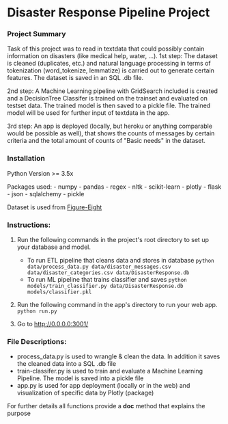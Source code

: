 # Disaster Response Pipeline Project
### Project Summary
Task of this project was to read in textdata that could possibly contain information on disasters (like medical help, water, ...). 
1st step: The dataset is cleaned (duplicates, etc.) and natural language processing in terms of tokenization (word_tokenize, lemmatize) is carried out to generate certain features. The dataset is saved in an SQL .db file.

2nd step: A Machine Learning pipeline with GridSearch included is created and a DecisionTree Classifer is trained on the trainset and evaluated on testset data. The trained model is then saved to a pickle file. The trained model will be used for further input of textdata in the app.

3rd step: An app is deployed (locally, but heroku or anything comparable would be possible as well), that shows the counts of messages by certain criteria and the total amount of counts of "Basic needs" in the dataset.



### Installation
Python Version >= 3.5x

Packages used:
	- numpy
    - pandas
    - regex
    - nltk
    - scikit-learn
    - plotly
    - flask
    - json
    - sqlalchemy
    - pickle

Dataset is used from [Figure-Eight](https://www.figure-eight.com/)

### Instructions:
1. Run the following commands in the project's root directory to set up your database and model.

    - To run ETL pipeline that cleans data and stores in database
        `python data/process_data.py data/disaster_messages.csv data/disaster_categories.csv data/DisasterResponse.db`
    - To run ML pipeline that trains classifier and saves
        `python models/train_classifier.py data/DisasterResponse.db models/classifier.pkl`

2. Run the following command in the app's directory to run your web app.
    `python run.py`

3. Go to http://0.0.0.0:3001/

### File Descriptions:
- process_data.py is used to wrangle & clean the data. In addition it saves the cleaned data into a SQL .db file
- train-classifer.py is used to train and evaluate a Machine Learning Pipeline. The model is saved into a pickle file
- app.py is used for app deployment (locally or in the web) and visualization of specific data by Plotly (package)

For further details all functions provide a __doc__ method that explains the purpose
